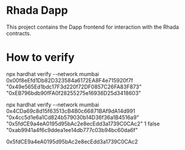# Rhada Dapp

This project contains the Dapp frontend for interaction with the Rhada contracts.


# How to verify
npx hardhat verify --network mumbai 0x00f8eEfd1Db82D323584a6172EA8F4e715920f7f "0x49e565Ed1bdc17F3d220f72DF0857C26FA83F873" "0xEB796bdb90fFA0f28255275e16936D25d3418603"


npx hardhat verify --network mumbai 0x4CDa69c8d15f63513cB4B0c66871BAf9dA14d991 "0x4cc5d1e6a1Cd824b579030b14D36f36a1B4516a9" "0x5fdCE9a4eA0195d95bAc2e8ecEdd3a1739C0CAc2" 1 false "0xab9941a4f6c9ddea1ee14db777c03b94bc60da6f"

0x5fdCE9a4eA0195d95bAc2e8ecEdd3a1739C0CAc2